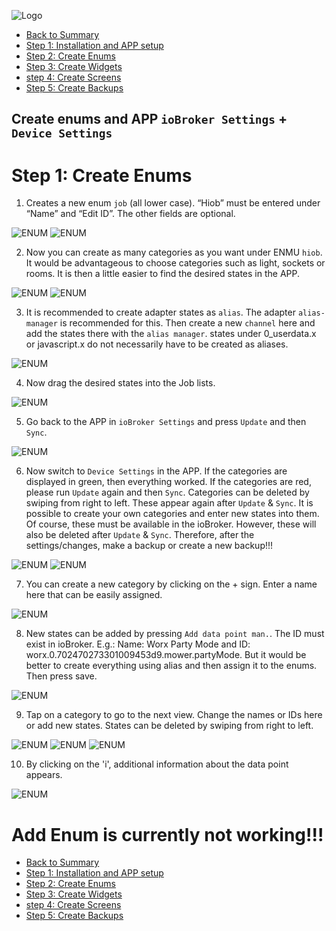 ![Logo](../../admin/hiob.png)

-   [Back to Summary](/docs/en/README.md)
-   [Step 1: Installation and APP setup](app.md)
-   [Step 2: Create Enums](enum.md)
-   [Step 3: Create Widgets](widgets.md)
-   [step 4: Create Screens](sreens.md)
-   [Step 5: Create Backups](backups.md)

## Create enums and APP `ioBroker Settings` + `Device Settings`

# Step 1: Create Enums

1. Creates a new enum `job` (all lower case). “Hiob” must be entered under “Name” and “Edit ID”. The other fields are optional.

![ENUM](img/create_enum.png)
![ENUM](img/create_enum_save.png)

2. Now you can create as many categories as you want under ENMU `hiob`. It would be advantageous to choose categories such as light, sockets or rooms. It is then a little easier to find the desired states in the APP.

![ENUM](img/create_category.png)
![ENUM](img/create_enum_save.png)

3. It is recommended to create adapter states as `alias`. The adapter `alias-manager` is recommended for this. Then create a new `channel` here and add the states there with the `alias manager`. states under 0_userdata.x or javascript.x do not necessarily have to be created as aliases.

![ENUM](img/create_alias.png)

4. Now drag the desired states into the Job lists.

![ENUM](img/create_category_datapoint.png)

5. Go back to the APP in `ioBroker Settings` and press `Update` and then `Sync`.

![ENUM](img/../../de/img/app_login_wo_pw_suc.png)

6. Now switch to `Device Settings` in the APP. If the categories are displayed in green, then everything worked. If the categories are red, please run `Update` again and then `Sync`.
Categories can be deleted by swiping from right to left. These appear again after `Update` & `Sync`. It is possible to create your own categories and enter new states into them. Of course, these must be available in the ioBroker. However, these will also be deleted after `Update` & `Sync`. Therefore, after the settings/changes, make a backup or create a new backup!!!

![ENUM](img/../../de/img/app_dev_settings_green.png)
![ENUM](img/../../de/img/app_cat_del.png)

7. You can create a new category by clicking on the + sign. Enter a name here that can be easily assigned.

![ENUM](img/../../de/img/app_create_cat.png)

8. New states can be added by pressing `Add data point man.`. The ID must exist in ioBroker. E.g.: Name: Worx Party Mode and ID: worx.0.702470273301009453d9.mower.partyMode. But it would be better to create everything using alias and then assign it to the enums.
Then press save.

![ENUM](../de/img/app_create_cat_dp.png)

9. Tap on a category to go to the next view. Change the names or IDs here or add new states. States can be deleted by swiping from right to left.

![ENUM](img/../../de/img/app_edit_device.png)
![ENUM](img/../../de/img/app_new_device.png)
![ENUM](img/../../de/img/app_del_device.png)

10. By clicking on the 'i', additional information about the data point appears.

![ENUM](img/../../de/img/app_device_add_infos.png)


# Add Enum is currently not working!!!

-   [Back to Summary](/docs/en/README.md)
-   [Step 1: Installation and APP setup](app.md)
-   [Step 2: Create Enums](enum.md)
-   [Step 3: Create Widgets](widgets.md)
-   [step 4: Create Screens](sreens.md)
-   [Step 5: Create Backups](backups.md)
